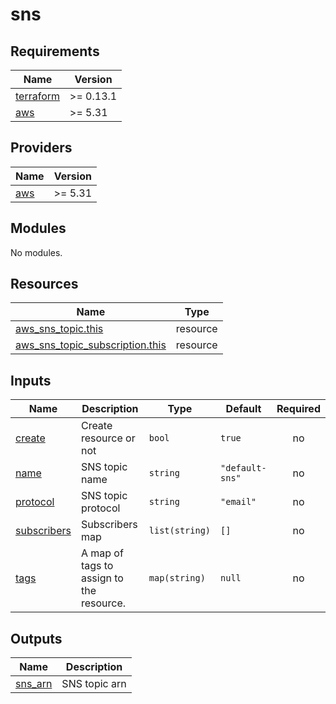 # sns

<!-- BEGINNING OF PRE-COMMIT-TERRAFORM DOCS HOOK -->
## Requirements

| Name | Version |
|------|---------|
| <a name="requirement_terraform"></a> [terraform](#requirement\_terraform) | >= 0.13.1 |
| <a name="requirement_aws"></a> [aws](#requirement\_aws) | >= 5.31 |

## Providers

| Name | Version |
|------|---------|
| <a name="provider_aws"></a> [aws](#provider\_aws) | >= 5.31 |

## Modules

No modules.

## Resources

| Name | Type |
|------|------|
| [aws_sns_topic.this](https://registry.terraform.io/providers/hashicorp/aws/latest/docs/resources/sns_topic) | resource |
| [aws_sns_topic_subscription.this](https://registry.terraform.io/providers/hashicorp/aws/latest/docs/resources/sns_topic_subscription) | resource |

## Inputs

| Name | Description | Type | Default | Required |
|------|-------------|------|---------|:--------:|
| <a name="input_create"></a> [create](#input\_create) | Create resource or not | `bool` | `true` | no |
| <a name="input_name"></a> [name](#input\_name) | SNS topic name | `string` | `"default-sns"` | no |
| <a name="input_protocol"></a> [protocol](#input\_protocol) | SNS topic protocol | `string` | `"email"` | no |
| <a name="input_subscribers"></a> [subscribers](#input\_subscribers) | Subscribers map | `list(string)` | `[]` | no |
| <a name="input_tags"></a> [tags](#input\_tags) | A map of tags to assign to the resource. | `map(string)` | `null` | no |

## Outputs

| Name | Description |
|------|-------------|
| <a name="output_sns_arn"></a> [sns\_arn](#output\_sns\_arn) | SNS topic arn |
<!-- END OF PRE-COMMIT-TERRAFORM DOCS HOOK -->
